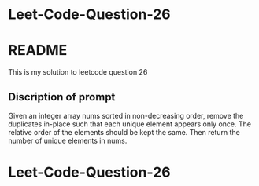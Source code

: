 # Leet-Code-Question-26
# README

This is my solution to leetcode question 26

## Discription of prompt

Given an integer array nums sorted in non-decreasing order, 
remove the duplicates in-place such that each unique element appears only once.
The relative order of the elements should be kept the same.
Then return the number of unique elements in nums.

# Leet-Code-Question-26
